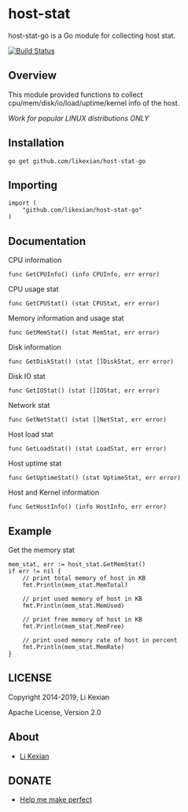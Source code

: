 # host-stat

host-stat-go is a Go module for collecting host stat.

[![Build Status](https://secure.travis-ci.org/likexian/host-stat-go.png)](https://secure.travis-ci.org/likexian/host-stat-go)

## Overview

This module provided functions to collect cpu/mem/disk/io/load/uptime/kernel info of the host.

*Work for popular LINUX distributions ONLY*

## Installation

    go get github.com/likexian/host-stat-go

## Importing

    import (
        "github.com/likexian/host-stat-go"
    )

## Documentation

CPU information

    func GetCPUInfo() (info CPUInfo, err error)

CPU usage stat

    func GetCPUStat() (stat CPUStat, err error)

Memory information and usage stat

    func GetMemStat() (stat MemStat, err error)

Disk information

    func GetDiskStat() (stat []DiskStat, err error)

Disk IO stat

    func GetIOStat() (stat []IOStat, err error)

Network stat

    func GetNetStat() (stat []NetStat, err error)

Host load stat

    func GetLoadStat() (stat LoadStat, err error)

Host uptime stat

    func GetUptimeStat() (stat UptimeStat, err error)

Host and Kernel information

    func GetHostInfo() (info HostInfo, err error)

## Example

Get the memory stat

    mem_stat, err := host_stat.GetMemStat()
    if err != nil {
        // print total memory of host in KB
        fmt.Println(mem_stat.MemTotal)

        // print used memory of host in KB
        fmt.Println(mem_stat.MemUsed)

        // print free memory of host in KB
        fmt.Println(mem_stat.MemFree)

        // print used memory rate of host in percent
        fmt.Println(mem_stat.MemRate)
    }

## LICENSE

Copyright 2014-2019, Li Kexian

Apache License, Version 2.0

## About

- [Li Kexian](https://www.likexian.com/)

## DONATE

- [Help me make perfect](https://www.likexian.com/donate/)
